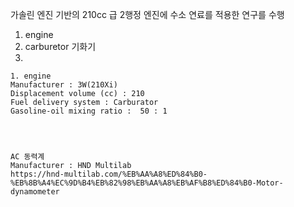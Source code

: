 
가솔린 엔진 기반의 210cc 급 2행정 엔진에 수소 연료를 적용한 연구를 수행

1. engine
2. carburetor 기화기
3. 

```
1. engine
Manufacturer : 3W(210Xi)
Displacement volume (cc) : 210
Fuel delivery system : Carburator
Gasoline-oil mixing ratio :  50 : 1



```

```

AC 동력계
Manufacturer : HND Multilab
https://hnd-multilab.com/%EB%AA%A8%ED%84%B0-%EB%8B%A4%EC%9D%B4%EB%82%98%EB%AA%A8%EB%AF%B8%ED%84%B0-Motor-dynamometer

```
